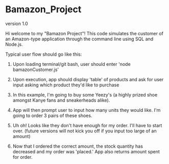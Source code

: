 # Bamazon_Project

version 1.0

Hi welcome to my "Bamazon Project"! This code simulates the customer of an Amazon-type application through the command line using SQL and Node.js.

Typical user flow should go like this:

1) Upon loading terminal/git bash, user should enter 'node bamazonCustomer.js'


2) Upon execution, app should display 'table' of products and ask for user input asking which product they'd like to purchase


3) In this example, I'm going to buy some Yeezy's (a highly prized shoe amongst Kanye fans and sneakerheads alike).

4) App will then prompt user to input how many units they would like. I'm going to order 3 pairs of these shoes.

5) Uh oh! Looks like they don't have enough for my order. I'll have to start over. (future versions will not kick you off if you input too large of an amount)

6) Now that I ordered the correct amount, the stock quantity has decreased and my order was 'placed.' App also returns amount spent for order.
